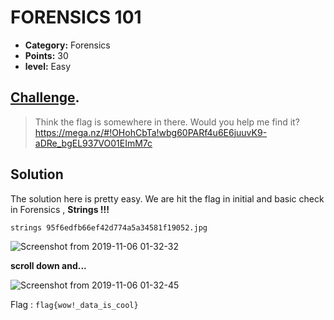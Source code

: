 
# FORENSICS 101

* **Category:** Forensics
* **Points:** 30
* **level:** Easy

## [Challenge](https://ctflearn.com/problems/96).

> Think the flag is somewhere in there. Would you help me find it?\
> https://mega.nz/#!OHohCbTa!wbg60PARf4u6E6juuvK9-aDRe_bgEL937VO01EImM7c

## Solution

The solution here is pretty easy. We are hit the flag in initial and basic check in Forensics , **Strings !!!**
```
strings 95f6edfb66ef42d774a5a34581f19052.jpg
```
![Screenshot from 2019-11-06 01-32-32](https://user-images.githubusercontent.com/57364083/68248342-4fc01600-0025-11ea-9b11-9bd37177a68e.png)

**scroll down and...**

![Screenshot from 2019-11-06 01-32-45](https://user-images.githubusercontent.com/57364083/68248429-7bdb9700-0025-11ea-9f35-ee46dd470be7.png)





Flag : ```flag{wow!_data_is_cool} ```

